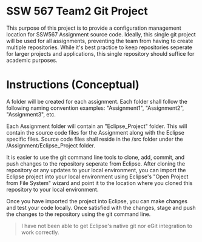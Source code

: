 # SSW 567 Team2 Git Project

This purpose of this project is to provide a configuration management location for SSW567 Assignment source code. Ideally, this single git project will be used for all assignments, preventing the team from having to create multiple repositories. While it's best practice to keep repositories seperate for larger projects and applications, this single repository should suffice for academic purposes.

# Instructions (Conceptual)

A folder will be created for each assignment. Each folder shall follow the following naming convention examples: "Assignment1", "Assignment2", "Assignment3", etc.

Each Assignment folder will contain an "Eclipse_Project" folder. This will contain the source code files for the Assignment along with the Eclipse specific files. Source code files shall reside in the /src folder under the /Assignment/Eclipse_Project folder.

It is easier to use the git command line tools to clone, add, commit, and push changes to the repository seperate from Eclipse. After cloning the repository or any updates to your local environment, you can import the Eclipse project into your local environment using Eclipse's "Open Project from File System" wizard and point it to the location where you cloned this repository to your local environment.

Once you have imported the project into Eclipse, you can make changes and test your code locally. Once satisfied with the changes, stage and push the changes to the repository using the git command line.
> I have not been able to get Eclipse's native git nor eGit integration to work correctly.
